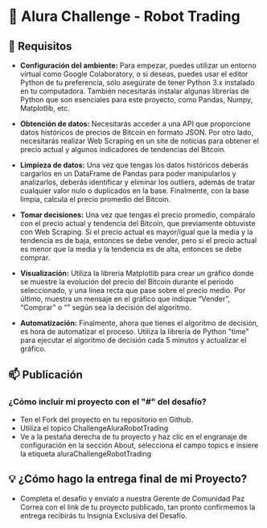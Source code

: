 # 🤖 Alura Challenge - Robot Trading

## 📜 Requisitos

- **Configuración del ambiente:** Para empezar, puedes utilizar un entorno virtual como Google Colaboratory, o si deseas, puedes usar el editor Python de tu preferencia, sólo asegúrate de tener Python 3.x instalado en tu computadora. También necesitarás instalar algunas librerías de Python que son esenciales para este proyecto, como Pandas, Numpy, Matplotlib, etc.

- **Obtención de datos:** Necesitarás acceder a una API que proporcione datos históricos de precios de Bitcoin en formato JSON. Por otro lado, necesitarás realizar Web Scraping en un site de noticias para obtener el precio actual y algunos indicadores de tendencias del Bitcoin.

- **Limpieza de datos:** Una vez que tengas los datos históricos deberás cargarlos en un DataFrame de Pandas para poder manipularlos y analizarlos, deberás identificar y eliminar los outliers, además de tratar cualquier valor nulo o duplicados en la base. Finalmente, con la base limpia, calcula el precio promedio del Bitcoin.

- **Tomar decisiones:** Una vez que tengas el precio promedio, compáralo con el precio actual y tendencia del Bitcoin, que previamente obtuviste con Web Scraping. Si el precio actual es mayor/igual que la media y la tendencia es de baja, entonces se debe vender, pero si el precio actual es menor que la media y la tendencia es de alta, entonces se debe comprar.

- **Visualización:** Utiliza la librería Matplotlib para crear un gráfico donde se muestre la evolución del precio del Bitcoin durante el periodo seleccionado, y una línea recta que pase sobre el precio medio. Por último, muestra un mensaje en el gráfico que indique “Vender”, “Comprar” o “” según sea la decisión del algoritmo.

- **Automatización:** Finalmente, ahora que tienes el algoritmo de decisión, es hora de automatizar el proceso. Utiliza la librería de Python "time" para ejecutar el algoritmo de decisión cada 5 minutos y actualizar el gráfico.


## 📫 Publicación

### ¿Cómo incluir mi proyecto con el "#" del desafío?

- Ten el Fork del proyecto en tu repositorio en Github.
- Utiliza el topico ChallengeAluraRobotTrading
- Ve a la pestaña derecha de tu proyecto y haz clic en el engranaje de configuración en la sección About, selecciona el campo topics e insiere la etiqueta aluraChallengeRobotTrading

## 💡 ¿Cómo hago la entrega final de mi Proyecto?

- Completa el desafío y envíalo a nuestra Gerente de Comunidad Paz Correa con el link de tu proyecto publicado, tan pronto confirmemos la entrega recibirás tu Insignia Exclusiva del Desafío.
